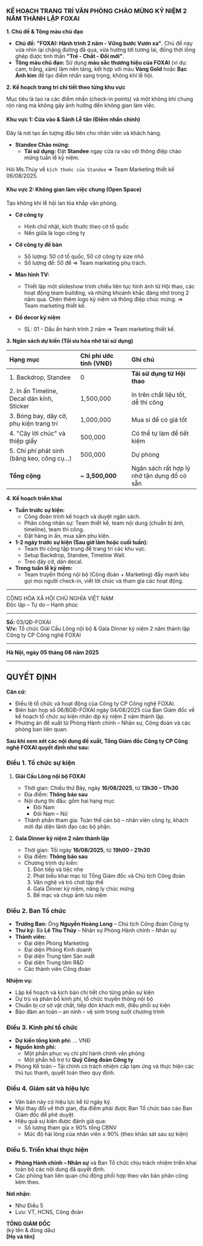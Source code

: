 ### **KẾ HOẠCH TRANG TRÍ VĂN PHÒNG CHÀO MỪNG KỶ NIỆM 2 NĂM THÀNH LẬP FOXAI**

**1. Chủ đề & Tông màu chủ đạo**

* **Chủ đề:** **"FOXAI: Hành trình 2 năm - Vững bước Vươn xa"**. Chủ đề này vừa nhìn lại chặng đường đã qua, vừa hướng tới tương lai, đồng thời lồng ghép được tinh thần **"Trẻ - Chất - Đổi mới"**.
* **Tông màu chủ đạo:** Sử dụng **màu sắc thương hiệu của FOXAI** (ví dụ: cam, trắng, xám) làm nền tảng, kết hợp với màu **Vàng Gold** hoặc **Bạc Ánh kim** để tạo điểm nhấn sang trọng, không khí lễ hội.

**2. Kế hoạch trang trí chi tiết theo từng khu vực**

Mục tiêu là tạo ra các điểm nhấn (check-in points) và một không khí chung rộn ràng mà không gây ảnh hưởng đến không gian làm việc.

#### **Khu vực 1: Cửa vào & Sảnh Lễ tân (Điểm nhấn chính)**

Đây là nơi tạo ấn tượng đầu tiên cho nhân viên và khách hàng.

* **Standee Chào mừng:**
    * **Tái sử dụng:** Đặt **Standee** ngay cửa ra vào với thông điệp chào mừng tuần lễ kỷ niệm.

Hỏi Ms.Thủy về `kích thước của Standee` => Team Marketing thiết kế 06/08/2025.

#### **Khu vực 2: Không gian làm việc chung (Open Space)**

Tạo không khí lễ hội lan tỏa khắp văn phòng.

* **Cờ công ty**
    * Hình chữ nhật, kích thước theo cờ tổ quốc
    * Nền giữa là logo công ty
* **Cờ công ty để bàn**
    * Số lượng: 50 cờ tổ quốc, 50 cờ công ty size nhỏ
    * Số lượng đế: 50 đế => Team marketing phụ trách.

* **Màn hình TV:**
    * Thiết lập một slideshow trình chiếu liên tục hình ảnh từ Hội thao, các hoạt động team building, và những khoảnh khắc đáng nhớ trong 2 năm qua. Chèn thêm logo kỷ niệm và thông điệp chúc mừng. => Team marketing thiết kế.

* **Đồ decor kỷ niệm**
    * SL: 01 - Dấu ấn hành trình 2 năm => Team marketing thiết kế.

**3. Ngân sách dự kiến (Tối ưu hóa nhờ tái sử dụng)**

| Hạng mục | Chi phí ước tính (VNĐ) | Ghi chú |
| :--- | :--- | :--- |
| 1. Backdrop, Standee | 0 | **Tái sử dụng từ Hội thao** |
| 2. In ấn Timeline, Decal dán kính, Sticker | 1,500,000 | In trên chất liệu tốt, dễ thi công |
| 3. Bóng bay, dây cờ, phụ kiện trang trí | 1,000,000 | Mua sỉ để có giá tốt |
| 4. "Cây lời chúc" và thiệp giấy | 500,000 | Có thể tự làm để tiết kiệm |
| 5. Chi phí phát sinh (băng keo, công cụ...) | 500,000 | Dự phòng |
| **Tổng cộng** | **~ 3,500,000** | Ngân sách rất hợp lý nhờ tận dụng đồ có sẵn |

**4. Kế hoạch triển khai**

* **Tuần trước sự kiện:**
    * Công đoàn trình kế hoạch và duyệt ngân sách.
    * Phân công nhân sự: Team thiết kế, team nội dung (chuẩn bị ảnh, timeline), team thi công.
    * Đặt hàng in ấn, mua sắm phụ kiện.
* **1-2 ngày trước sự kiện (Sau giờ làm hoặc cuối tuần):**
    * Team thi công tập trung để trang trí các khu vực.
    * Setup Backdrop, Standee, Timeline Wall.
    * Treo dây cờ, dán decal.
* **Trong tuần lễ kỷ niệm:**
    * Team truyền thông nội bộ (Công đoàn + Marketing) đẩy mạnh kêu gọi mọi người check-in, viết lời chúc và tham gia các hoạt động.

---
CỘNG HÒA XÃ HỘI CHỦ NGHĨA VIỆT NAM  
Độc lập – Tự do – Hạnh phúc  
___  
**Số:** 03/QĐ-FOXAI  
**V/v:** Tổ chức Giải Cầu Lông nội bộ & Gala Dinner kỷ niệm 2 năm thành lập Công ty CP Công nghệ FOXAI  
___  
**Hà Nội, ngày 05 tháng 08 năm 2025**  
___  

## QUYẾT ĐỊNH

**Căn cứ:**  
- Điều lệ tổ chức và hoạt động của Công ty CP Công nghệ FOXAI.  
- Biên bản họp số 06/BGĐ-FOXAI ngày 04/08/2025 của Ban Giám đốc về kế hoạch tổ chức sự kiện nhân dịp kỷ niệm 2 năm thành lập.  
- Phương án đề xuất từ Phòng Hành chính – Nhân sự, Công đoàn và các phòng ban liên quan.

**Sau khi xem xét các nội dung đề xuất, Tổng Giám đốc Công ty CP Công nghệ FOXAI quyết định như sau:**

### Điều 1. Tổ chức sự kiện

1. **Giải Cầu Lông nội bộ FOXAI**  
   - Thời gian: Chiều thứ Bảy, ngày **16/08/2025**, từ **13h30 – 17h30**  
   - Địa điểm: **Thông báo sau**  
   - Nội dung thi đấu: gồm hai hạng mục  
     + Đôi Nam  
     + Đôi Nam – Nữ  
   - Thành phần tham gia: Toàn thể cán bộ – nhân viên công ty, khách mời đại diện lãnh đạo các bộ phận.

2. **Gala Dinner kỷ niệm 2 năm thành lập**  
   - Thời gian: Tối ngày **16/08/2025**, từ **19h00 – 21h30**  
   - Địa điểm: **Thông báo sau**  
   - Chương trình dự kiến:  
     1. Đón tiếp và tiệc nhẹ  
     2. Phát biểu khai mạc từ Tổng Giám đốc và Chủ tịch Công đoàn  
     3. Văn nghệ và trò chơi tập thể  
     4. Gala Dinner kỷ niệm, nâng ly chúc mừng  
     5. Bế mạc và chụp ảnh lưu niệm

### Điều 2. Ban Tổ chức

- **Trưởng Ban:** Ông **Nguyễn Hoàng Long** – Chủ tịch Công đoàn Công ty  
- **Thư ký:** Bà **Lê Thu Thủy** – Nhân sự Phòng Hành chính – Nhân sự  
- **Thành viên:**  
  + Đại diện Phòng Marketing  
  + Đại diện Phòng Kinh doanh  
  + Đại diện Trung tâm Sản xuất  
  + Đại diện Trung tâm R&D  
  + Các thành viên Công đoàn

**Nhiệm vụ:**  
- Lập kế hoạch và kịch bản chi tiết cho từng phần sự kiện  
- Dự trù và phân bổ kinh phí, tổ chức truyền thông nội bộ  
- Chuẩn bị cơ sở vật chất, tiếp đón khách mời, điều phối sự kiện  
- Bảo đảm an toàn – an ninh – vệ sinh trong suốt chương trình

### Điều 3. Kinh phí tổ chức

- **Dự kiến tổng kinh phí:** … VNĐ  
- **Nguồn kinh phí:**  
  + Một phần phục vụ chi phí hành chính văn phòng  
  + Một phần hỗ trợ từ **Quỹ Công đoàn Công ty**  
- Phòng Kế toán – Tài chính có trách nhiệm cấp tạm ứng và thực hiện các thủ tục thanh, quyết toán theo quy định.

### Điều 4. Giám sát và hiệu lực

- Văn bản này có hiệu lực kể từ ngày ký.  
- Mọi thay đổi về thời gian, địa điểm phải được Ban Tổ chức báo cáo Ban Giám đốc để phê duyệt.  
- Hiệu quả sự kiện được đánh giá qua:  
  + Số lượng tham gia ≥ 90% tổng CBNV  
  + Mức độ hài lòng của nhân viên ≥ 90% (theo khảo sát sau sự kiện)

### Điều 5. Triển khai thực hiện

- **Phòng Hành chính – Nhân sự** và Ban Tổ chức chịu trách nhiệm triển khai toàn bộ các nội dung đã quyết định.  
- Các phòng ban liên quan chủ động phối hợp theo văn bản phân công kèm theo.

**Nơi nhận:**  
- Như Điều 5  
- Lưu: VT, HCNS, Công đoàn

**TỔNG GIÁM ĐỐC**  
(ký tên & đóng dấu)  
**[Họ và tên]**
